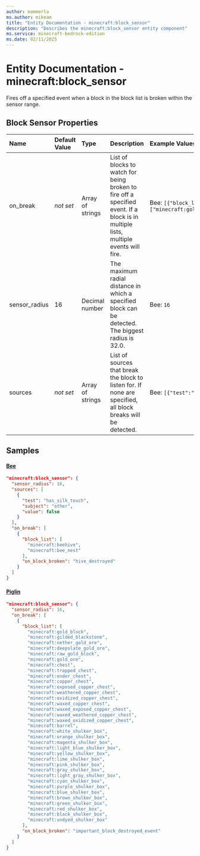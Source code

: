```yaml
---
author: mammerla
ms.author: mikeam
title: "Entity Documentation - minecraft:block_sensor"
description: "Describes the minecraft:block_sensor entity component"
ms.service: minecraft-bedrock-edition
ms.date: 02/11/2025 
---
```


# Entity Documentation - minecraft:block_sensor

Fires off a specified event when a block in the block list is broken within the sensor range.


## Block Sensor Properties

|Name       |Default Value |Type |Description |Example Values |
|:----------|:-------------|:----|:-----------|:------------- |
| on_break | *not set* | Array of strings | List of blocks to watch for being broken to fire off a specified event. If a block is in multiple lists, multiple events will fire. | Bee: `[{"block_list":["minecraft:beehive","minecraft:bee_nest"],"on_block_broken":"hive_destroyed"}]`, Piglin: `[{"block_list":["minecraft:gold_block","minecraft:gilded_blackstone","minecraft:nether_gold_ore","minecraft:deepslate_gold_ore","minecraft:raw_gold_block","minecraft:gold_ore","minecraft:chest","minecraft:trapped_chest","minecraft:ender_chest","minecraft:copper_chest","minecraft:exposed_copper_chest","minecraft:weathered_copper_chest","minecraft:oxidized_copper_chest","minecraft:waxed_copper_chest","minecraft:waxed_exposed_copper_chest","minecraft:waxed_weathered_copper_chest","minecraft:waxed_oxidized_copper_chest","minecraft:barrel","minecraft:white_shulker_box","minecraft:orange_shulker_box","minecraft:magenta_shulker_box","minecraft:light_blue_shulker_box","minecraft:yellow_shulker_box","minecraft:lime_shulker_box","minecraft:pink_shulker_box","minecraft:gray_shulker_box","minecraft:light_gray_shulker_box","minecraft:cyan_shulker_box","minecraft:purple_shulker_box","minecraft:blue_shulker_box","minecraft:brown_shulker_box","minecraft:green_shulker_box","minecraft:red_shulker_box","minecraft:black_shulker_box","minecraft:undyed_shulker_box"],"on_block_broken":"important_block_destroyed_event"}]` | 
| sensor_radius | 16 | Decimal number | The maximum radial distance in which a specified block can be detected. The biggest radius is 32.0. | Bee: `16` | 
| sources | *not set* | Array of strings | List of sources that break the block to listen for. If none are specified, all block breaks will be detected. | Bee: `[{"test":"has_silk_touch","subject":"other","value":false}]` | 

## Samples

#### [Bee](https://github.com/Mojang/bedrock-samples/tree/preview/behavior_pack/entities/bee.json)


```json
"minecraft:block_sensor": {
  "sensor_radius": 16,
  "sources": [
    {
      "test": "has_silk_touch",
      "subject": "other",
      "value": false
    }
  ],
  "on_break": [
    {
      "block_list": [
        "minecraft:beehive",
        "minecraft:bee_nest"
      ],
      "on_block_broken": "hive_destroyed"
    }
  ]
}
```

#### [Piglin](https://github.com/Mojang/bedrock-samples/tree/preview/behavior_pack/entities/piglin.json)


```json
"minecraft:block_sensor": {
  "sensor_radius": 16,
  "on_break": [
    {
      "block_list": [
        "minecraft:gold_block",
        "minecraft:gilded_blackstone",
        "minecraft:nether_gold_ore",
        "minecraft:deepslate_gold_ore",
        "minecraft:raw_gold_block",
        "minecraft:gold_ore",
        "minecraft:chest",
        "minecraft:trapped_chest",
        "minecraft:ender_chest",
        "minecraft:copper_chest",
        "minecraft:exposed_copper_chest",
        "minecraft:weathered_copper_chest",
        "minecraft:oxidized_copper_chest",
        "minecraft:waxed_copper_chest",
        "minecraft:waxed_exposed_copper_chest",
        "minecraft:waxed_weathered_copper_chest",
        "minecraft:waxed_oxidized_copper_chest",
        "minecraft:barrel",
        "minecraft:white_shulker_box",
        "minecraft:orange_shulker_box",
        "minecraft:magenta_shulker_box",
        "minecraft:light_blue_shulker_box",
        "minecraft:yellow_shulker_box",
        "minecraft:lime_shulker_box",
        "minecraft:pink_shulker_box",
        "minecraft:gray_shulker_box",
        "minecraft:light_gray_shulker_box",
        "minecraft:cyan_shulker_box",
        "minecraft:purple_shulker_box",
        "minecraft:blue_shulker_box",
        "minecraft:brown_shulker_box",
        "minecraft:green_shulker_box",
        "minecraft:red_shulker_box",
        "minecraft:black_shulker_box",
        "minecraft:undyed_shulker_box"
      ],
      "on_block_broken": "important_block_destroyed_event"
    }
  ]
}
```
